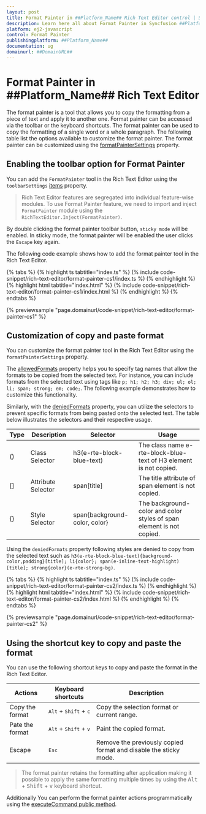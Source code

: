 ```yaml
---
layout: post
title: Format Painter in ##Platform_Name## Rich Text Editor control | Syncfusion
description: Learn here all about Format Painter in Syncfusion ##Platform_Name## Rich Text Editor control of Syncfusion Essential JS 2 and more.
platform: ej2-javascript
control: Format Painter 
publishingplatform: ##Platform_Name##
documentation: ug
domainurl: ##DomainURL##
---
```


# Format Painter in ##Platform_Name## Rich Text Editor

The format painter is a tool that allows you to copy the formatting from a piece of text and apply it to another one. Format painter can be accessed via the toolbar or the keyboard shortcuts. The format painter can be used to copy the formatting of a single word or a whole paragraph. The following table list the options available to customize the format painter. The format painter can be customized using the [formatPainterSettings](../api/rich-text-editor/formatPainterSettings/) property.

## Enabling the toolbar option for Format Painter

You can add the `FormatPainter` tool in the Rich Text Editor using the `toolbarSettings` [items](../api/rich-text-editor/toolbarSettings/#items) property.

> Rich Text Editor features are segregated into individual feature-wise modules. To use Format Painter feature, we need to import and inject `FormatPainter` module using the `RichTextEditor.Inject(FormatPainter)`.

By double clicking the format painter toolbar button, `sticky mode` will be enabled. In sticky mode, the format painter will be enabled the user clicks the `Escape` key again.

The following code example shows how to add the format painter tool in the Rich Text Editor.

{% tabs %}
{% highlight ts tabtitle="index.ts" %}
(% include code-snippet/rich-text-editor/format-painter-cs1/index.ts %)
(% endhighlight %)
{% highlight html tabtitle="index.html" %}
(% include code-snippet/rich-text-editor/format-painter-cs1/index.html %)
(% endhighlight %)
{% endtabs %}

{% previewsample "page.domainurl/code-snippet/rich-text-editor/format-painter-cs1" %}

## Customization of copy and paste format

You can customize the format painter tool in the Rich Text Editor using the `formatPainterSettings` property.

The [allowedFormats](../api/rich-text-editor/formatPainterSettings/#allowedformats) property helps you to specify tag names that allow the formats to be copied from the selected text. For instance, you can include formats from the selected text using tags like `p; h1; h2; h3; div; ul; ol; li; span; strong; em; code;`. The following example demonstrates how to customize this functionality.

Similarly, with the [deniedFormats](../api/rich-text-editor/formatPainterSettings/#deniedformats) property, you can utilize the selectors to prevent specific formats from being pasted onto the selected text. The table below illustrates the selectors and their respective usage.

| Type | Description        | Selector                                                | Usage                                                                  |
|------|--------------------|---------------------------------------------------------|------------------------------------------------------------------------|
| ()   | Class Selector     | h3(e-rte-block-blue-text)                               | The class name e-rte-block-blue-text of H3 element is not copied.      |
| []   | Attribute Selector | span\[title]                                            | The title attribute of span element is not copied.                     |
| {}   | Style Selector     | span{background-color, color}                           | The background-color and color styles of span element is not copied.   |

Using the `deniedFormats` property following styles are denied to copy from the selected text such as `h3(e-rte-block-blue-text){background-color,padding}[title]; li{color}; span(e-inline-text-highlight)[title]; strong{color}(e-rte-strong-bg)`.

{% tabs %}
{% highlight ts tabtitle="index.ts" %}
(% include code-snippet/rich-text-editor/format-painter-cs2/index.ts %)
(% endhighlight %)
{% highlight html tabtitle="index.html" %}
(% include code-snippet/rich-text-editor/format-painter-cs2/index.html %)
(% endhighlight %)
{% endtabs %}

{% previewsample "page.domainurl/code-snippet/rich-text-editor/format-painter-cs2" %}

## Using the shortcut key to copy and paste the format

You can use the following shortcut keys to copy and paste the format in the Rich Text Editor.

| Actions               | Keyboard shortcuts                               | Description                                                     |
|-----------------------|--------------------------------------------------|-----------------------------------------------------------------|
| Copy the format       | <kbd>Alt</kbd> + <kbd>Shift</kbd> + <kbd>c</kbd> | Copy the selection format or current range.                     |
| Pate the format       | <kbd>Alt</kbd> + <kbd>Shift</kbd> + <kbd>v</kbd> | Paint the copied format.                                        |
| Escape                | <kbd>Esc</kbd>                                   | Remove the previously copied format and disable the sticky mode.|

> The format painter retains the formatting after application making it possible to apply the same formatting multiple times by using the <kbd>Alt</kbd> + <kbd>Shift</kbd> + <kbd>v</kbd> keyboard shortcut.

Additionally You can perform the format painter actions programmatically using the [executeCommand public method](../exec-command/).
